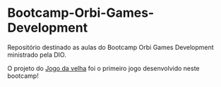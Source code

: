 # Bootcamp-Orbi-Games-Development
Repositório destinado as aulas do Bootcamp Orbi Games Development ministrado pela DIO.

O projeto do <a href="https://tiagojunker.github.io/Bootcamp-Orbi-Games-Development/docs/Projeto-Jogo-da-Velha/index.html">Jogo da velha</a> foi o primeiro jogo desenvolvido neste bootcamp!
